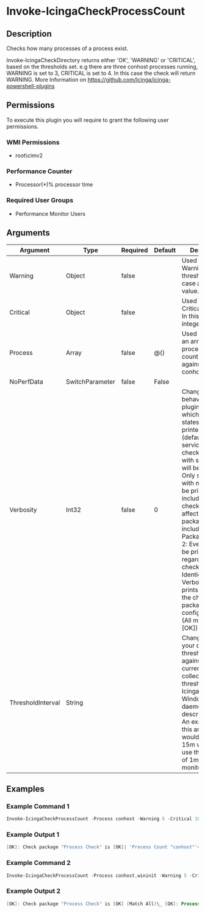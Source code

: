 
# Invoke-IcingaCheckProcessCount

## Description

Checks how many processes of a process exist.

Invoke-IcingaCheckDirectory returns either 'OK', 'WARNING' or 'CRITICAL', based on the thresholds set.
e.g there are three conhost processes running, WARNING is set to 3, CRITICAL is set to 4. In this case the check will return WARNING.
More Information on https://github.com/Icinga/icinga-powershell-plugins

## Permissions

To execute this plugin you will require to grant the following user permissions.

### WMI Permissions

* root\cimv2

### Performance Counter

* Processor(*)\% processor time

### Required User Groups

* Performance Monitor Users

## Arguments

| Argument | Type | Required | Default | Description |
| ---      | ---  | ---      | ---     | ---         |
| Warning | Object | false |  | Used to specify a Warning threshold. In this case an integer value. |
| Critical | Object | false |  | Used to specify a Critical threshold. In this case an integer value. |
| Process | Array | false | @() | Used to specify an array of processes to count and match against. e.g. conhost,wininit |
| NoPerfData | SwitchParameter | false | False |  |
| Verbosity | Int32 | false | 0 | Changes the behavior of the plugin output which check states are printed: 0 (default): Only service checks/packages with state not OK will be printed 1: Only services with not OK will be printed including OK checks of affected check packages including Package config 2: Everything will be printed regardless of the check state 3: Identical to Verbose 2, but prints in addition the check package configuration e.g (All must be [OK]) |
| ThresholdInterval | String |  |  | Change the value your defined threshold checks against from the current value to a collected time threshold of the Icinga for Windows daemon, as described [here](https://icinga.com/docs/icinga-for-windows/latest/doc/service/10-Register-Service-Checks/). An example for this argument would be 1m or 15m which will use the average of 1m or 15m for monitoring. |

## Examples

### Example Command 1

```powershell
Invoke-IcingaCheckProcessCount -Process conhost -Warning 5 -Critical 10
```

### Example Output 1

```powershell
[OK]: Check package "Process Check" is [OK]| 'Process Count "conhost"'=3;;
```

### Example Command 2

```powershell
Invoke-IcingaCheckProcessCount -Process conhost,wininit -Warning 5 -Critical 10 -Verbosity 4
```

### Example Output 2

```powershell
[OK]: Check package "Process Check" is [OK] (Match All)\_ [OK]: Process Count "conhost" is 3\_ [OK]: Process Count "wininit" is 1| 'Process Count "conhost"'=3;5;10 'Process Count "wininit"'=1;5;10
```
